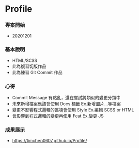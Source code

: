 # Profile

### 專案開始

- 20201201

### 基本說明

- HTML/SCSS
- 此為複習切版作品
- 此為練習 Git Commit 作品

### 心得

- Commit Message 有點亂，還在嘗試將類似的變更分類中
- 未來新增檔案應該會使用 Docs 標籤 Ex.新增圖片...等檔案
- 變更不影響程式邏輯的區塊會使用 Style Ex.編輯 SCSS or HTML
- 會影響到程式邏輯的變更再使用 Feat Ex.變更 JS

### 成果展示

- https://timchen0607.github.io/Profile/
